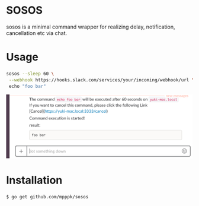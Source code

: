 # SOSOS
sosos is a minimal command wrapper for realizing delay, notification, cancellation etc via chat.

# Usage

```bash
sosos --sleep 60 \
 --webhook https://hooks.slack.com/services/your/incoming/webhook/url \
 echo "foo bar"
```

![result](imgs/sosos.png)

# Installation

```bash
$ go get github.com/mpppk/sosos
```